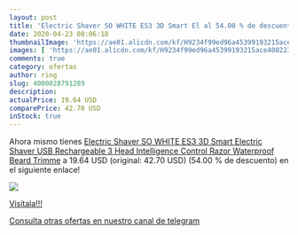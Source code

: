 ```yaml
---
layout: post
title: 'Electric Shaver SO WHITE ES3 3D Smart El al 54.00 % de descuento'
date: 2020-04-23 08:06:18
thumbnailImage: 'https://ae01.alicdn.com/kf/H9234f99ed96a45399193215ace400223w/Electric-Shaver-SO-WHITE-ES3-3D-Smart-Electric-Shaver-USB-Rechargeable-3-Head-Intelligence-Control-Razor.jpg_350x350._SL200_.jpg'
images: [ 'https://ae01.alicdn.com/kf/H9234f99ed96a45399193215ace400223w/Electric-Shaver-SO-WHITE-ES3-3D-Smart-Electric-Shaver-USB-Rechargeable-3-Head-Intelligence-Control-Razor.jpg_350x350._SL200_.jpg' ]
comments: true
category: ofertas
author: ring
slug: 4000028791289
description:
actualPrice: 19.64 USD
comparePrice: 42.70 USD
inStock: true
---
```


Ahora mismo tienes [Electric Shaver SO WHITE ES3 3D Smart Electric Shaver USB Rechargeable 3 Head Intelligence Control Razor Waterproof Beard Trimme](https://www.amazon.com/dp/4000028791289/?tag=redken08-20) a 19.64 USD (original: 42.70 USD) (54.00 %  de descuento) en el siguiente enlace!

[![](https://ae01.alicdn.com/kf/H9234f99ed96a45399193215ace400223w/Electric-Shaver-SO-WHITE-ES3-3D-Smart-Electric-Shaver-USB-Rechargeable-3-Head-Intelligence-Control-Razor.jpg_350x350._SL200_.jpg)](https://www.amazon.com/dp/4000028791289/?tag=redken08-20)

[Visítala!!!](https://www.amazon.com/dp/4000028791289/?tag=redken08-20)

[Consulta otras ofertas en nuestro canal de telegram](https://t.me/s/ofertas25)
